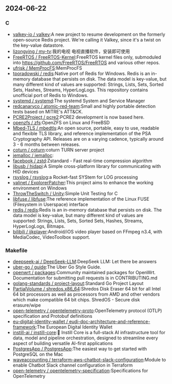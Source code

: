 ## 2024-06-22

### C

* [valkey-io / valkey](https://github.com/valkey-io/valkey):A new project to resume development on the formerly open-source Redis project. We're calling it Valkey, since it's a twist on the key-value datastore.
* [lizongying / my-tv](https://github.com/lizongying/my-tv):我的电视 电视直播软件，安装即可使用
* [FreeRTOS / FreeRTOS-Kernel](https://github.com/FreeRTOS/FreeRTOS-Kernel):FreeRTOS kernel files only, submoduled into https://github.com/FreeRTOS/FreeRTOS and various other repos.
* [ufrisk / MemProcFS](https://github.com/ufrisk/MemProcFS):MemProcFS
* [tporadowski / redis](https://github.com/tporadowski/redis):Native port of Redis for Windows. Redis is an in-memory database that persists on disk. The data model is key-value, but many different kind of values are supported: Strings, Lists, Sets, Sorted Sets, Hashes, Streams, HyperLogLogs. This repository contains unofficial port of Redis to Windows.
* [systemd / systemd](https://github.com/systemd/systemd):The systemd System and Service Manager
* [redcanaryco / atomic-red-team](https://github.com/redcanaryco/atomic-red-team):Small and highly portable detection tests based on MITRE's ATT&CK.
* [PCRE2Project / pcre2](https://github.com/PCRE2Project/pcre2):PCRE2 development is now based here.
* [openzfs / zfs](https://github.com/openzfs/zfs):OpenZFS on Linux and FreeBSD
* [Mbed-TLS / mbedtls](https://github.com/Mbed-TLS/mbedtls):An open source, portable, easy to use, readable and flexible TLS library, and reference implementation of the PSA Cryptography API. Releases are on a varying cadence, typically around 3 - 6 months between releases.
* [coturn / coturn](https://github.com/coturn/coturn):coturn TURN server project
* [jemalloc / jemalloc](https://github.com/jemalloc/jemalloc):
* [facebook / zstd](https://github.com/facebook/zstd):Zstandard - Fast real-time compression algorithm
* [libusb / hidapi](https://github.com/libusb/hidapi):A Simple cross-platform library for communicating with HID devices
* [rsyslog / rsyslog](https://github.com/rsyslog/rsyslog):a Rocket-fast SYStem for LOG processing
* [valinet / ExplorerPatcher](https://github.com/valinet/ExplorerPatcher):This project aims to enhance the working environment on Windows
* [ThrowTheSwitch / Unity](https://github.com/ThrowTheSwitch/Unity):Simple Unit Testing for C
* [libfuse / libfuse](https://github.com/libfuse/libfuse):The reference implementation of the Linux FUSE (Filesystem in Userspace) interface
* [redis / redis](https://github.com/redis/redis):Redis is an in-memory database that persists on disk. The data model is key-value, but many different kind of values are supported: Strings, Lists, Sets, Sorted Sets, Hashes, Streams, HyperLogLogs, Bitmaps.
* [bilibili / ijkplayer](https://github.com/bilibili/ijkplayer):Android/iOS video player based on FFmpeg n3.4, with MediaCodec, VideoToolbox support.

### Makefile

* [deepseek-ai / DeepSeek-LLM](https://github.com/deepseek-ai/DeepSeek-LLM):DeepSeek LLM: Let there be answers
* [uber-go / guide](https://github.com/uber-go/guide):The Uber Go Style Guide.
* [openwrt / packages](https://github.com/openwrt/packages):Community maintained packages for OpenWrt. Documentation for submitting pull requests is in CONTRIBUTING.md
* [golang-standards / project-layout](https://github.com/golang-standards/project-layout):Standard Go Project Layout
* [PartialVolume / shredos.x86_64](https://github.com/PartialVolume/shredos.x86_64):Shredos Disk Eraser 64 bit for all Intel 64 bit processors as well as processors from AMD and other vendors which make compatible 64 bit chips. ShredOS - Secure disk erasure/wipe
* [open-telemetry / opentelemetry-proto](https://github.com/open-telemetry/opentelemetry-proto):OpenTelemetry protocol (OTLP) specification and Protobuf definitions
* [eu-digital-identity-wallet / eudi-doc-architecture-and-reference-framework](https://github.com/eu-digital-identity-wallet/eudi-doc-architecture-and-reference-framework):The European Digital Identity Wallet
* [instill-ai / instill-core](https://github.com/instill-ai/instill-core):🔮 Instill Core is a full-stack AI infrastructure tool for data, model and pipeline orchestration, designed to streamline every aspect of building versatile AI-first applications
* [PostgresApp / PostgresApp](https://github.com/PostgresApp/PostgresApp):The easiest way to get started with PostgreSQL on the Mac
* [waveaccounting / terraform-aws-chatbot-slack-configuration](https://github.com/waveaccounting/terraform-aws-chatbot-slack-configuration):Module to enable Chatbot Slack channel configuration in Terraform
* [open-telemetry / opentelemetry-specification](https://github.com/open-telemetry/opentelemetry-specification):Specifications for OpenTelemetry
